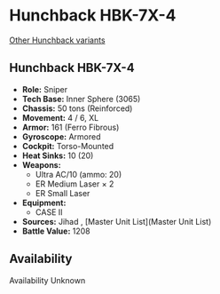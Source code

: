 # Hunchback HBK-7X-4 

[Other Hunchback variants](../hunchback.md) 

## Hunchback HBK-7X-4 

- **Role:** Sniper 
- **Tech Base:** Inner Sphere (3065) 
- **Chassis:** 50 tons (Reinforced) 
- **Movement:** 4 / 6, XL 
- **Armor:** 161 (Ferro Fibrous) 
- **Gyroscope:** Armored 
- **Cockpit:** Torso-Mounted 
- **Heat Sinks:** 10 (20) 
- **Weapons:** 
  - Ultra AC/10 (ammo: 20) 
  - ER Medium Laser × 2 
  - ER Small Laser 
- **Equipment:** 
  - CASE II 
- **Sources:** Jihad , [Master Unit List](Master Unit List) 
- **Battle Value:** 1208 

## Availability 

Availability Unknown 

